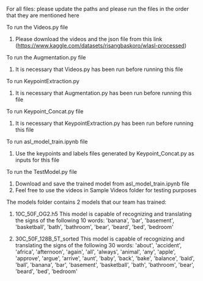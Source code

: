 For all files: please update the paths and please run the files in the order that they are mentioned here


To run the Videos.py file
1) Please download the videos and the json file from this link (https://www.kaggle.com/datasets/risangbaskoro/wlasl-processed)


To run the Augmentation.py file
1) It is necessary that Videos.py has been run before running this file


To run KeypointExtraction.py
1) It is necessary that Augmentation.py has been run before running this file


To run Keypoint_Concat.py file
1) It is necessary that KeypointExtraction.py has been run before running this file


To run asl_model_train.ipynb file
1) Use the keypoints and labels files generated by Keypoint_Concat.py as inputs for this file


To run the TestModel.py file
1) Download and save the trained model from asl_model_train.ipynb file
2) Feel free to use the videos in Sample Videos folder for testing purposes


The models folder contains 2 models that our team has trained:
1)   10C_50F_OG2.h5
This model is capable of recognizing and translating the signs of the following 10 words:
'banana', 'bar', 'basement', 'basketball', 'bath', 'bathroom', 'bear', 'beard', 'bed', 'bedroom'


1)   30C_50F_128B_5T_sorted
This model is capable of recognizing and translating the signs of the following 30 words:
'about', 'accident', 'africa', 'afternoon', 'again', 'all', 'always', 'animal', 'any', 'apple',
'approve', 'argue', 'arrive', 'aunt', 'baby', 'back', 'bake', 'balance', 'bald', 'ball', 
'banana', 'bar', 'basement', 'basketball', 'bath', 'bathroom', 'bear', 'beard', 'bed', 'bedroom'
